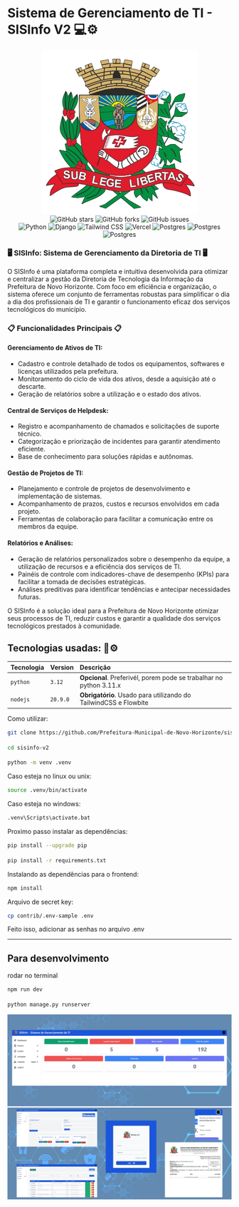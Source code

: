 # Sistema de Gerenciamento de TI - SISInfo V2 💻⚙️

<div align="center">
<img src="https://github.com/Prefeitura-Municipal-de-Novo-Horizonte/sisinfo-v2/raw/main/.gitassets/capa.png" width="350" />

<div data-badges>
    <img src="https://img.shields.io/github/stars/Prefeitura-Municipal-de-Novo-Horizonte/sisinfo-v2?style=for-the-badge" alt="GitHub stars" />
    <img src="https://img.shields.io/github/forks/Prefeitura-Municipal-de-Novo-Horizonte/sisinfo-v2?style=for-the-badge" alt="GitHub forks" />
    <img src="https://img.shields.io/github/issues/Prefeitura-Municipal-de-Novo-Horizonte/sisinfo-v2?style=for-the-badge" alt="GitHub issues" />
</div>

<div data-badges>
    <img src="https://img.shields.io/badge/python-3670A0?style=for-the-badge&logo=python&logoColor=ffdd54" alt="Python" />
    <img src="https://img.shields.io/badge/django-%23092E20.svg?style=for-the-badge&logo=django&logoColor=white" alt="Django" />
    <img src="https://img.shields.io/badge/tailwindcss-%2338B2AC.svg?style=for-the-badge&logo=tailwind-css&logoColor=white" alt="Tailwind CSS" />
    <img src="https://img.shields.io/badge/vercel-%23000000.svg?style=for-the-badge&logo=vercel&logoColor=white" alt="Vercel" />
    <img src="https://img.shields.io/badge/postgres-%23316192.svg?style=for-the-badge&logo=postgresql&logoColor=white" alt="Postgres" />
    <img src="https://img.shields.io/badge/javascript-%23323330.svg?style=for-the-badge&logo=javascript&logoColor=%23F7DF1E" alt="Postgres" />
    <img src="https://img.shields.io/badge/bash_script-%23121011.svg?style=for-the-badge&logo=gnu-bash&logoColor=white" alt="Postgres" />

</div>
</div>

<h3>🖥️ SISInfo: Sistema de Gerenciamento da Diretoria de TI 🖥️</h3>
O SISInfo é uma plataforma completa e intuitiva desenvolvida para otimizar e centralizar a gestão da Diretoria de Tecnologia da Informação da Prefeitura de Novo Horizonte. Com foco em eficiência e organização, o sistema oferece um conjunto de ferramentas robustas para simplificar o dia a dia dos profissionais de TI e garantir o funcionamento eficaz dos serviços tecnológicos do município.

### 📋 Funcionalidades Principais 📋
#### Gerenciamento de Ativos de TI:
- Cadastro e controle detalhado de todos os equipamentos, softwares e licenças utilizados pela prefeitura.
 - Monitoramento do ciclo de vida dos ativos, desde a aquisição até o descarte.
 - Geração de relatórios sobre a utilização e o estado dos ativos.
#### Central de Serviços de Helpdesk:
 - Registro e acompanhamento de chamados e solicitações de suporte técnico.
 - Categorização e priorização de incidentes para garantir atendimento eficiente.
 - Base de conhecimento para soluções rápidas e autônomas.
#### Gestão de Projetos de TI:
 - Planejamento e controle de projetos de desenvolvimento e implementação de sistemas.
 - Acompanhamento de prazos, custos e recursos envolvidos em cada projeto.
 - Ferramentas de colaboração para facilitar a comunicação entre os membros da equipe.
#### Relatórios e Análises:
 - Geração de relatórios personalizados sobre o desempenho da equipe, a utilização de recursos e a eficiência dos serviços de TI.
 - Painéis de controle com indicadores-chave de desempenho (KPIs) para facilitar a tomada de decisões estratégicas.
 - Análises preditivas para identificar tendências e antecipar necessidades futuras.

O SISInfo é a solução ideal para a Prefeitura de Novo Horizonte otimizar seus processos de TI, reduzir custos e garantir a qualidade dos serviços tecnológicos prestados à comunidade.

## Tecnologias usadas: 🚀⚙️
| Tecnologia | Version | Descrição |
| :---------- | :--------- | :---------------------------------- |
| `python` | `3.12` | **Opcional**. Preferivél, porem pode se trabalhar no python 3.11.x |
| `nodejs` | `20.9.0` | **Obrigatório**. Usado para utilizando do TailwindCSS e Flowbite |

Como utilizar:

```bash
git clone https://github.com/Prefeitura-Municipal-de-Novo-Horizonte/sisinfo-v2.git

cd sisinfo-v2

python -m venv .venv
```

Caso esteja no linux ou unix:

```bash
source .venv/bin/activate
```

Caso esteja no windows:

```bash
.venv\Scripts\activate.bat
```

Proximo passo instalar as dependências:

```bash
pip install --upgrade pip

pip install -r requirements.txt
```

Instalando as dependências para o frontend:

```bash
npm install
```

Arquivo de secret key:

```bash
cp contrib/.env-sample .env
```

Feito isso, adicionar as senhas no arquivo .env

----------------------------------------------------------------

## Para desenvolvimento

rodar no terminal

```bash
npm run dev

python manage.py runserver
```

![](https://github.com/Prefeitura-Municipal-de-Novo-Horizonte/sisinfo-v2/raw/main/.gitassets/2.jpg)
![](https://github.com/Prefeitura-Municipal-de-Novo-Horizonte/sisinfo-v2/raw/main/.gitassets/3.jpg)